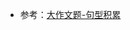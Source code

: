 - 参考：[大作文题-句型积累](onenote:https://d.docs.live.net/a129753ae8c2511f/Onenote%20文件/A1%20计划和规划/链接到了Obsidian/02.雅思考试/03.2%20大作文.one#大作文题-句型积累&section-id={23E6CED6-86DA-4142-9978-67EA1494CB99}&page-id={17EA377C-63CB-CF46-A607-E4EB68CF4D36}&end) 
